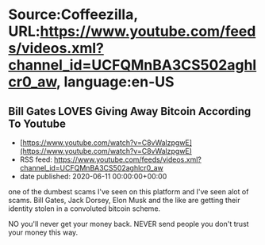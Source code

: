 # Source:Coffeezilla, URL:https://www.youtube.com/feeds/videos.xml?channel_id=UCFQMnBA3CS502aghlcr0_aw, language:en-US

## Bill Gates LOVES Giving Away Bitcoin According To Youtube
 - [https://www.youtube.com/watch?v=C8vWalzpgwE](https://www.youtube.com/watch?v=C8vWalzpgwE)
 - RSS feed: https://www.youtube.com/feeds/videos.xml?channel_id=UCFQMnBA3CS502aghlcr0_aw
 - date published: 2020-06-11 00:00:00+00:00

one of the dumbest scams I've seen on this platform and I've seen alot of scams.  Bill Gates, Jack Dorsey, Elon Musk and the like are getting their identity stolen in a convoluted bitcoin scheme. 

NO you'll never get your money back. 
NEVER send people you don't trust your money this way.

